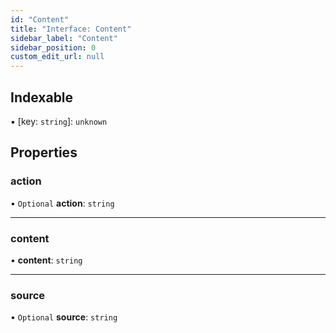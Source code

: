 ```yaml
---
id: "Content"
title: "Interface: Content"
sidebar_label: "Content"
sidebar_position: 0
custom_edit_url: null
---
```


## Indexable

▪ [key: `string`]: `unknown`

## Properties

### action

• `Optional` **action**: `string`

___

### content

• **content**: `string`

___

### source

• `Optional` **source**: `string`
